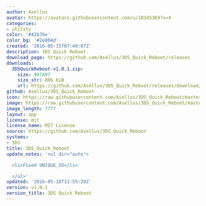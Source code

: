 ```yaml
---
author: Asellus
avatar: https://avatars.githubusercontent.com/u/18345369?v=4
categories:
- utility
color: '#42b76e'
color_bg: '#2e804d'
created: '2016-05-15T07:49:07Z'
description: 3DS Quick Reboot.
download_page: https://github.com/Asellus/3DS_Quick_Reboot/releases
downloads:
  3DSQuickReboot-v1.0.1.zip:
    size: 907497
    size_str: 886 KiB
    url: https://github.com/Asellus/3DS_Quick_Reboot/releases/download/v1.0.1/3DSQuickReboot-v1.0.1.zip
github: Asellus/3DS_Quick_Reboot
icon: https://raw.githubusercontent.com/Asellus/3DS_Quick_Reboot/master/resources/icon.png
image: https://raw.githubusercontent.com/Asellus/3DS_Quick_Reboot/master/resources/banner.png
image_length: 7777
layout: app
license: mit
license_name: MIT License
source: https://github.com/Asellus/3DS_Quick_Reboot
systems:
- 3DS
title: 3DS_Quick_Reboot
update_notes: '<ul dir="auto">

  <li>Fixed UNIQUE_ID</li>

  </ul>'
updated: '2016-05-18T11:55:39Z'
version: v1.0.1
version_title: 3DS Quick Reboot
---
```

